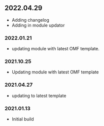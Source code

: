 ## 2022.04.29
- Adding changelog
- Adding in module updator


### 2022.01.21
- updating module with latest OMF template. 


### 2021.10.25
- Updating module with latest OMF template 

### 2021.04.27
- updating to latest template 


### 2021.01.13
- Initial build